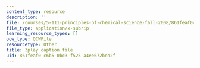 ```yaml
---
content_type: resource
description: ''
file: /courses/5-111-principles-of-chemical-science-fall-2008/861feaf0c6b50bc3f525a4ee672bea2f_3AVSORIJJJY.srt
file_type: application/x-subrip
learning_resource_types: []
ocw_type: OCWFile
resourcetype: Other
title: 3play caption file
uid: 861feaf0-c6b5-0bc3-f525-a4ee672bea2f
---
```

